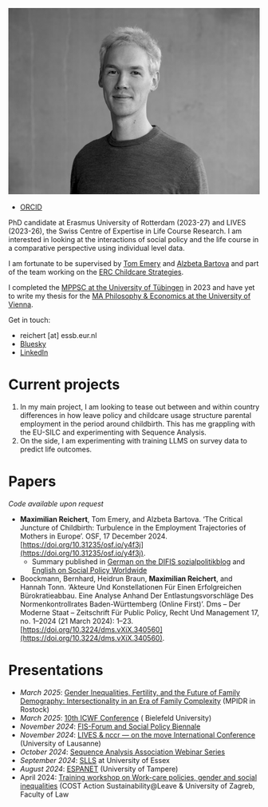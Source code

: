 
![Max](banner.jpg)
- [ORCID](https://orcid.org/0009-0003-8352-7288)


PhD candidate at Erasmus University of Rotterdam (2023-27) and LIVES (2023-26), the Swiss Centre of Expertise in Life Course Research. I am interested in looking at the interactions of social policy and the life course in a comparative perspective using individual level data.

I am fortunate to be supervised by [Tom Emery](https://tomemery.eu) and [Alzbeta Bartova](https://soc.kuleuven.be/ceso/respond/staff-1/00140174) and part of the team working on the [ERC Childcare Strategies](https://www.eur.nl/en/news/erc-starting-grant-tom-emery-research-childcare-and-inequality).

I completed the [MPPSC at the University of Tübingen](https://uni-tuebingen.de/fakultaeten/wirtschafts-und-sozialwissenschaftliche-fakultaet/faecher/fachbereich-sozialwissenschaften/politikwissenschaft/studium/studium/master/master-of-public-policy-and-social-change-ma/) in 2023 and have yet to write my thesis for the [MA Philosophy & Economics at the University of Vienna](https://ssc-phil.univie.ac.at/studien/master-philosophy-and-economics/).

Get in touch:
- reichert [at] essb.eur.nl
- [Bluesky](https://bsky.app/profile/mischewu.bsky.social)
- [LinkedIn](https://www.linkedin.com/in/maximilian-r-8141bb1aa/)

# Current projects
1. In my main project, I am looking to tease out between and within country differences in how leave policy and childcare usage structure parental employment in the period around childbirth. This has me grappling with the EU-SILC and experimenting with Sequence Analysis.
2. On the side, I am experimenting with training LLMS on survey data to predict life outcomes.




# Papers
*Code available upon request*

- **Maximilian Reichert**, Tom Emery, and Alzbeta Bartova. ‘The Critical Juncture of Childbirth: Turbulence in the Employment Trajectories of Mothers in Europe’. OSF, 17 December 2024. [https://doi.org/10.31235/osf.io/y4f3j](https://doi.org/10.31235/osf.io/y4f3j).
	- Summary published in [German on the DIFIS sozialpolitikblog](https://difis.org/blog/?blog=154) and [English on Social Policy Worldwide](https://socialpolicyworldwide.org/post/turbulence_in_employment_trajectories__40)
- Boockmann, Bernhard, Heidrun Braun, **Maximilian Reichert**, and Hannah Tonn. ‘Akteure Und Konstellationen Für Einen Erfolgreichen Bürokratieabbau. Eine Analyse Anhand Der Entlastungsvorschläge Des Normenkontrollrates Baden-Württemberg (Online First)’. Dms – Der Moderne Staat – Zeitschrift Für Public Policy, Recht Und Management 17, no. 1–2024 (21 March 2024): 1–23. [https://doi.org/10.3224/dms.vXiX.340560](https://doi.org/10.3224/dms.vXiX.340560).

# Presentations

- *March 2025*: [Gender Inequalities, Fertility, and the Future of Family Demography: Intersectionality in an Era of Family Complexity](https://www.demogr.mpg.de/en/news_events_6123/calendar_1921/gender_inequalities_fertility_and_the_future_of_family_demography_intersectionality_in_an_era_of_family_complexity_13183) (MPIDR in Rostock)
- *March 2025*: [10th ICWF Conference](https://www.uni-bielefeld.de/fakultaeten/soziologie/forschung/projekte/icwf/) ( Bielefeld University)
- *November 2024*: [FIS-Forum and Social Policy Biennale](https://difis.org/api/boxfiledownload/542&ved=2ahUKEwjwnNeriP2KAxWpBNsEHZa0AjAQFnoECBgQAQ&usg=AOvVaw0dGqp08qbfpKgLNdbURBbn)
- *November 2024*: [LIVES & nccr — on the move International Conference](https://centre-lives.ch/sites/default/files/Programme_LIVES_onTheMove_International_Conference_2024.pdf) (University of Lausanne)
- *October 2024*: [Sequence Analysis Association Webinar Series](https://sequenceanalysis.org/webinar2021/)
- *September 2024*: [SLLS](https://www.slls.org.uk/events/2024-slls-annual-international-conference) at University of Essex
- *August 2024*: [ESPANET](https://events.tuni.fi/espanet2024/) (University of Tampere)
- April 2024: [Training workshop on Work-care policies, gender and social inequalities](https://sustainable-leave-policies.eu/15-november-2023-ca21150-training-school-call-work-care-policies-gender-and-social-inequalities/) (COST Action Sustainability@Leave & University of Zagreb, Faculty of Law

